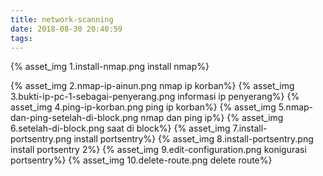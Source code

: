 ```yaml
---
title: network-scanning
date: 2018-08-30 20:40:59
tags:
---
```

{% asset_img 1.install-nmap.png install nmap%}

<!-- more -->
{% asset_img 2.nmap-ip-ainun.png nmap ip korban%}
{% asset_img 3.bukti-ip-pc-1-sebagai-penyerang.png informasi ip penyerang%}
{% asset_img 4.ping-ip-korban.png ping ip korban%}
{% asset_img 5.nmap-dan-ping-setelah-di-block.png nmap dan ping ip%}
{% asset_img 6.setelah-di-block.png saat di block%}
{% asset_img 7.install-portsentry.png install portsentry%}
{% asset_img 8.install-portsentry.png install portsentry 2%}
{% asset_img 9.edit-configuration.png konigurasi portsentry%}
{% asset_img 10.delete-route.png delete route%}